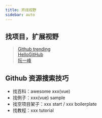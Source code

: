 ```yaml
---
title: 开阔视野
sidebar: auto
---
```



## 找项目，扩展视野
> [Github trending](https://github.com/trending/)<br/>
> [HelloGitHub](https://github.com/521xueweihan/HelloGitHub)<br/>
> [阮一峰](https://github.com/ruanyf/weekly)

## Github 资源搜索技巧
- 找百科：awesome xxx(vue)
- 找例子：xxx(vue) sample
- 找空项目架子：xxx start / xxx boilerplate
- 找教程：xxx tutorial
